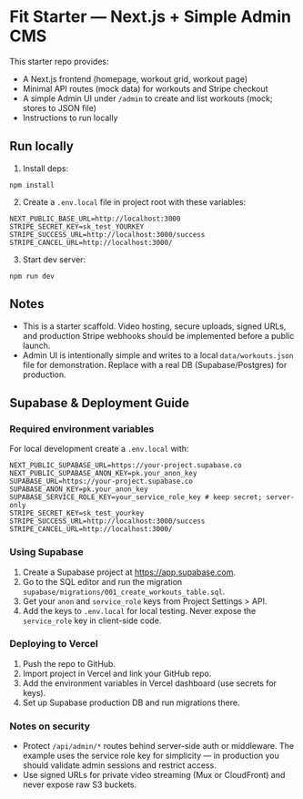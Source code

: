 # Fit Starter — Next.js + Simple Admin CMS

This starter repo provides:
- A Next.js frontend (homepage, workout grid, workout page)
- Minimal API routes (mock data) for workouts and Stripe checkout
- A simple Admin UI under `/admin` to create and list workouts (mock; stores to JSON file)
- Instructions to run locally

## Run locally

1. Install deps:
```
npm install
```

2. Create a `.env.local` file in project root with these variables:
```
NEXT_PUBLIC_BASE_URL=http://localhost:3000
STRIPE_SECRET_KEY=sk_test_YOURKEY
STRIPE_SUCCESS_URL=http://localhost:3000/success
STRIPE_CANCEL_URL=http://localhost:3000/
```

3. Start dev server:
```
npm run dev
```

## Notes
- This is a starter scaffold. Video hosting, secure uploads, signed URLs, and production Stripe webhooks should be implemented before a public launch.
- Admin UI is intentionally simple and writes to a local `data/workouts.json` file for demonstration. Replace with a real DB (Supabase/Postgres) for production.



## Supabase & Deployment Guide

### Required environment variables

For local development create a `.env.local` with:

```
NEXT_PUBLIC_SUPABASE_URL=https://your-project.supabase.co
NEXT_PUBLIC_SUPABASE_ANON_KEY=pk.your_anon_key
SUPABASE_URL=https://your-project.supabase.co
SUPABASE_ANON_KEY=pk.your_anon_key
SUPABASE_SERVICE_ROLE_KEY=your_service_role_key # keep secret; server-only
STRIPE_SECRET_KEY=sk_test_yourkey
STRIPE_SUCCESS_URL=http://localhost:3000/success
STRIPE_CANCEL_URL=http://localhost:3000/
```

### Using Supabase

1. Create a Supabase project at https://app.supabase.com.
2. Go to the SQL editor and run the migration `supabase/migrations/001_create_workouts_table.sql`.
3. Get your `anon` and `service_role` keys from Project Settings > API.
4. Add the keys to `.env.local` for local testing. Never expose the `service_role` key in client-side code.

### Deploying to Vercel

1. Push the repo to GitHub.
2. Import project in Vercel and link your GitHub repo.
3. Add the environment variables in Vercel dashboard (use secrets for keys).
4. Set up Supabase production DB and run migrations there.

### Notes on security

- Protect `/api/admin/*` routes behind server-side auth or middleware. The example uses the service role key for simplicity — in production you should validate admin sessions and restrict access.
- Use signed URLs for private video streaming (Mux or CloudFront) and never expose raw S3 buckets.

